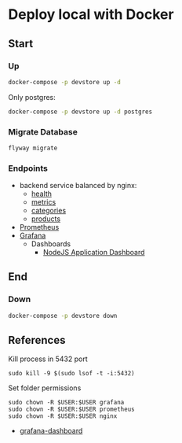 # Deploy local with Docker

## Start

### Up

```bash
docker-compose -p devstore up -d
```

Only postgres:

```bash
docker-compose -p devstore up -d postgres
```

### Migrate Database

```bash
flyway migrate
```

### Endpoints

- backend service balanced by nginx:
  - [health](http://localhost:8081/health)
  - [metrics](http://localhost:8081/metrics)
  - [categories](http://localhost:8081/categories)
  - [products](http://localhost:8081/products)
- [Prometheus](http://localhost:9090)
- [Grafana](http://localhost:3000)
  - Dashboards
    - [NodeJS Application Dashboard](http://localhost:3000/d/PTSqcpJWk/nodejs-application-dashboard?orgId=1&refresh=5s)

## End

### Down

```bash
docker-compose -p devstore down
```

## References

Kill process in 5432 port

```shell
sudo kill -9 $(sudo lsof -t -i:5432)
```

Set folder permissions

```shell
sudo chown -R $USER:$USER grafana
sudo chown -R $USER:$USER prometheus
sudo chown -R $USER:$USER nginx   
```

- [grafana-dashboard](https://github.com/codecentric/spring-boot-monitoring-sample/blob/master/grafana/grafana-dashboard.json)
